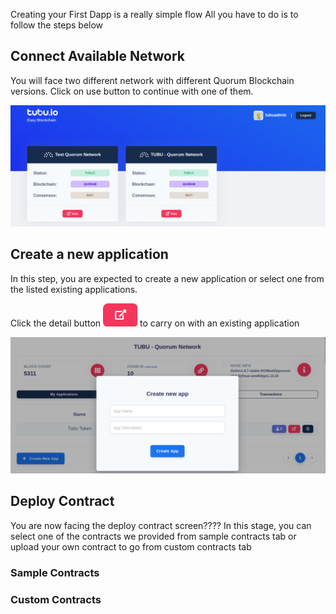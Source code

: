 
Creating your First Dapp is a really simple flow 
All you have to do is to follow the steps below

## Connect Available Network

You will face two different network with different Quorum Blockchain versions. 
Click on use button to continue with one of them.



![](_media/create_first_app/connect_network.png)


## Create a new application
In this step, you are expected to create a new application or select one from the listed existing applications. 

Click the detail button ![](_media/create_first_app/detail_button.png ':size=30') to carry on with an existing application



![](_media/create_first_app/create_app.png)


## Deploy Contract
You are now facing the deploy contract screen???? In this stage, 
you can select one of the contracts we provided from sample contracts tab or
upload your own contract to go from custom contracts tab



### Sample Contracts

### Custom Contracts


